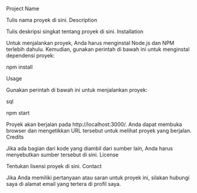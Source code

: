 Project Name

Tulis nama proyek di sini.
Description

Tulis deskripsi singkat tentang proyek di sini.
Installation

Untuk menjalankan proyek, Anda harus menginstal Node.js dan NPM terlebih dahulu. Kemudian, gunakan perintah di bawah ini untuk menginstal dependensi proyek:

npm install

Usage

Gunakan perintah di bawah ini untuk menjalankan proyek:

sql

npm start

Proyek akan berjalan pada http://localhost:3000/. Anda dapat membuka browser dan mengetikkan URL tersebut untuk melihat proyek yang berjalan.
Credits

Jika ada bagian dari kode yang diambil dari sumber lain, Anda harus menyebutkan sumber tersebut di sini.
License

Tentukan lisensi proyek di sini.
Contact

Jika Anda memiliki pertanyaan atau saran untuk proyek ini, silakan hubungi saya di alamat email yang tertera di profil saya.
